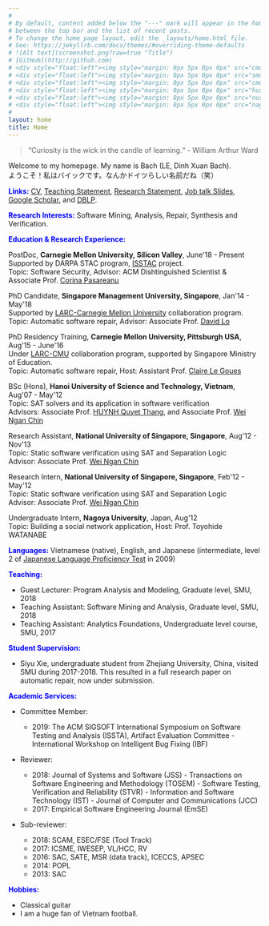 ```yaml
---
#
# By default, content added below the "---" mark will appear in the home page
# between the top bar and the list of recent posts.
# To change the home page layout, edit the _layouts/home.html file.
# See: https://jekyllrb.com/docs/themes/#overriding-theme-defaults
# ![Alt text](screenshot.png?raw=true "Title")
# [GitHub](http://github.com)
# <div style="float:left"><img style="margin: 0px 5px 0px 0px" src="cmu.png" width="70" height="70"/></div>
# <div style="float:left"><img style="margin: 0px 5px 0px 0px" src="smu.jpg" width="70" height="70"/></div>
# <div style="float:left"><img style="margin: 0px 5px 0px 0px" src="cmu.png" width="70" height="70"/></div> 
# <div style="float:left"><img style="margin: 0px 5px 0px 0px" src="hust.png" width="70" height="70"/></div>
# <div style="float:left"><img style="margin: 0px 5px 0px 0px" src="nus.jpg" width="70" height="70"/></div>
# <div style="float:left"><img style="margin: 0px 5px 0px 0px" src="nagoya.jpeg" width="70" height="70"/></div> 
#
layout: home
title: Home
--- 
```


> “Curiosity is the wick in the candle of learning.“  - William Arthur Ward

Welcome to my homepage. My name is Bach (LE, Dinh Xuan Bach).  
ようこそ！私はバイックです。なんかドイツらしい名前だね（笑）

<span style="color:blue" style="text-decoration:underline">**Links:**</span> [CV](https://drive.google.com/file/d/1NUitn1oAPOwn2fk37C7kzZlJ1ugai_Vu/view?usp=sharing), [Teaching Statement](https://drive.google.com/open?id=1vgt7uS5PZusMWe_kegv30pfC2nN63Pz-), [Research Statement](https://drive.google.com/file/d/1oCC38Bq8KpVc0BMfDG_4jqf2gPmvsRvf/view?usp=sharing), [Job talk Slides](https://drive.google.com/file/d/1P5xBbFwdwFluN9MfYshlBRBXu-Lb6tOl/view?usp=sharing), [Google Scholar](https://scholar.google.com.sg/citations?user=AUJWzE8AAAAJ&hl=en), and [DBLP](http://dblp.uni-trier.de/pers/hd/l/Le:Xuan=Bach_D=). 

<span style="color:blue" style="text-decoration:underline">**Research Interests:**</span> Software Mining, Analysis, Repair, Synthesis and Verification.

<span style="color:blue" style="text-decoration:underline">**Education & Research Experience:**</span> 

PostDoc, **Carnegie Mellon University, Silicon Valley**, June'18 - Present  
Supported by DARPA STAC program, [ISSTAC](http://sv.cmu.edu/research/cybersecurity/ISSTAC.html) project.  
Topic: Software Security, Advisor: ACM Dishtinguished Scientist & Associate Prof. [Corina Pasareanu](https://scholar.google.com/citations?user=pwIuivQAAAAJ&hl=en)
 
PhD Candidate, **Singapore Management University, Singapore**, Jan'14 - May'18  
Supported by [LARC-Carnegie Mellon University](https://larc.smu.edu.sg/) collaboration program.  
Topic: Automatic software repair, Advisor: Associate Prof. [David Lo](https://scholar.google.com/citations?user=Ra4bt-oAAAAJ&hl=en)

PhD Residency Training, **Carnegie Mellon University, Pittsburgh USA**, Aug'15 - June'16  
Under [LARC-CMU](https://larc.smu.edu.sg/) collaboration program, supported by Singapore Ministry of Education.  
Topic: Automatic software repair, Host: Assistant Prof. [Claire Le Goues](https://scholar.google.com/citations?user=Cmr9ljkAAAAJ&hl=en)
 
BSc (Hons), **Hanoi University of Science and Technology, Vietnam**, Aug'07 - May'12  
Topic: SAT solvers and its application in software verification  
Advisors: Associate Prof. [HUYNH Quyet Thang](https://soict.hust.edu.vn/en/index.php/our_team/psg-ts-huynh-quyet-thang/), and Associate Prof. [Wei Ngan Chin](https://scholar.google.com/citations?user=DO2x-J0AAAAJ&hl=en)
 
Research Assistant, **National University of Singapore, Singapore**, Aug'12 - Nov'13  
Topic: Static software verification using SAT and Separation Logic  
Advisor: Associate Prof. [Wei Ngan Chin](https://scholar.google.com/citations?user=DO2x-J0AAAAJ&hl=en)
 
Research Intern, **National University of Singapore, Singapore**, Feb'12 - May'12  
Topic: Static software verification using SAT and Separation Logic  
Advisor:  Associate Prof. [Wei Ngan Chin](https://scholar.google.com/citations?user=DO2x-J0AAAAJ&hl=en)

Undergraduate Intern, **Nagoya University**, Japan, Aug'12  
Topic: Building a social network application, Host:  Prof. Toyohide WATANABE  

<span style="color:blue" style="text-decoration:underline">**Languages:**</span> Vietnamese (native), English, and Japanese (intermediate, level 2 of [Japanese Language Proficiency Test](https://www.jlpt.jp/e/about/levelsummary.html) in 2009)

<span style="color:blue" style="text-decoration:underline">**Teaching:**</span> 
- Guest Lecturer: Program Analysis and Modeling, Graduate level, SMU, 2018
- Teaching Assistant: Software Mining and Analysis, Graduate level, SMU, 2018
- Teaching Assistant: Analytics Foundations, Undergraduate level course, SMU, 2017

<span style="color:blue" style="text-decoration:underline">**Student Supervision:**</span> 
- Siyu Xie, undergraduate student from Zhejiang University, China, visited SMU during 2017-2018. 
  This resulted in a full research paper on automatic repair, now under submission. 

<span style="color:blue" style="text-decoration:underline">**Academic Services:**</span> 
* Committee Member:
	- 2019: 
		The ACM SIGSOFT International Symposium on Software Testing and Analysis (ISSTA), Artifact Evaluation Committee -
		International Workshop on Intelligent Bug Fixing (IBF)
* Reviewer: 
	- 2018: 
		Journal of Systems and Software (JSS) -
		Transactions on Software Engineering and Methodology (TOSEM) -
		Software Testing, Verification and Reliability (STVR) -
		Information and Software Technology (IST) -
		Journal of Computer and Communications (JCC)
	- 2017: Empirical Software Engineering Journal (EmSE)

* Sub-reviewer:
	- 2018: SCAM, ESEC/FSE (Tool Track)
	- 2017: ICSME, IWESEP, VL/HCC, RV
	- 2016: SAC, SATE, MSR (data track), ICECCS, APSEC
	- 2014: POPL
	- 2013: SAC

<span style="color:blue" style="text-decoration:underline">**Hobbies:**</span> 
- Classical guitar
- I am a huge fan of Vietnam football.

